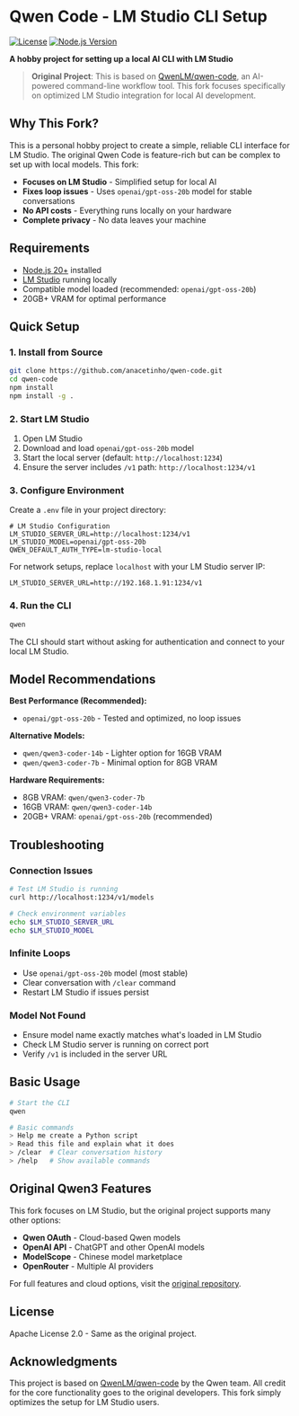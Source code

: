 # Qwen Code - LM Studio CLI Setup

[![License](https://img.shields.io/github/license/QwenLM/qwen-code.svg)](./LICENSE)
[![Node.js Version](https://img.shields.io/badge/node-%3E%3D20.0.0-brightgreen.svg)](https://nodejs.org/)

**A hobby project for setting up a local AI CLI with LM Studio**

> **Original Project**: This is based on [QwenLM/qwen-code](https://github.com/QwenLM/qwen-code), an AI-powered command-line workflow tool. This fork focuses specifically on optimized LM Studio integration for local AI development.

## Why This Fork?

This is a personal hobby project to create a simple, reliable CLI interface for LM Studio. The original Qwen Code is feature-rich but can be complex to set up with local models. This fork:

- **Focuses on LM Studio** - Simplified setup for local AI
- **Fixes loop issues** - Uses `openai/gpt-oss-20b` model for stable conversations
- **No API costs** - Everything runs locally on your hardware
- **Complete privacy** - No data leaves your machine

## Requirements

- [Node.js 20+](https://nodejs.org/) installed
- [LM Studio](https://lmstudio.ai/) running locally
- Compatible model loaded (recommended: `openai/gpt-oss-20b`)
- 20GB+ VRAM for optimal performance

## Quick Setup

### 1. Install from Source
```bash
git clone https://github.com/anacetinho/qwen-code.git
cd qwen-code
npm install
npm install -g .
```

### 2. Start LM Studio
1. Open LM Studio
2. Download and load `openai/gpt-oss-20b` model
3. Start the local server (default: `http://localhost:1234`)
4. Ensure the server includes `/v1` path: `http://localhost:1234/v1`

### 3. Configure Environment
Create a `.env` file in your project directory:
```env
# LM Studio Configuration
LM_STUDIO_SERVER_URL=http://localhost:1234/v1
LM_STUDIO_MODEL=openai/gpt-oss-20b
QWEN_DEFAULT_AUTH_TYPE=lm-studio-local
```

For network setups, replace `localhost` with your LM Studio server IP:
```env
LM_STUDIO_SERVER_URL=http://192.168.1.91:1234/v1
```

### 4. Run the CLI
```bash
qwen
```

The CLI should start without asking for authentication and connect to your local LM Studio.

## Model Recommendations

**Best Performance (Recommended):**
- `openai/gpt-oss-20b` - Tested and optimized, no loop issues

**Alternative Models:**
- `qwen/qwen3-coder-14b` - Lighter option for 16GB VRAM
- `qwen/qwen3-coder-7b` - Minimal option for 8GB VRAM

**Hardware Requirements:**
- 8GB VRAM: `qwen/qwen3-coder-7b`
- 16GB VRAM: `qwen/qwen3-coder-14b`
- 20GB+ VRAM: `openai/gpt-oss-20b` (recommended)

## Troubleshooting

### Connection Issues
```bash
# Test LM Studio is running
curl http://localhost:1234/v1/models

# Check environment variables
echo $LM_STUDIO_SERVER_URL
echo $LM_STUDIO_MODEL
```

### Infinite Loops
- Use `openai/gpt-oss-20b` model (most stable)
- Clear conversation with `/clear` command
- Restart LM Studio if issues persist

### Model Not Found
- Ensure model name exactly matches what's loaded in LM Studio
- Check LM Studio server is running on correct port
- Verify `/v1` is included in the server URL

## Basic Usage

```bash
# Start the CLI
qwen

# Basic commands
> Help me create a Python script
> Read this file and explain what it does
> /clear  # Clear conversation history
> /help   # Show available commands
```

## Original Qwen3 Features

This fork focuses on LM Studio, but the original project supports many other options:

- **Qwen OAuth** - Cloud-based Qwen models
- **OpenAI API** - ChatGPT and other OpenAI models
- **ModelScope** - Chinese model marketplace
- **OpenRouter** - Multiple AI providers

For full features and cloud options, visit the [original repository](https://github.com/QwenLM/qwen-code).

## License

Apache License 2.0 - Same as the original project.

## Acknowledgments

This project is based on [QwenLM/qwen-code](https://github.com/QwenLM/qwen-code) by the Qwen team. All credit for the core functionality goes to the original developers. This fork simply optimizes the setup for LM Studio users.